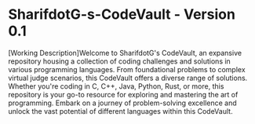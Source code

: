 # SharifdotG-s-CodeVault - Version 0.1
[Working Description]Welcome to SharifdotG's CodeVault, an expansive repository housing a collection of coding challenges and solutions in various programming languages. From foundational problems to complex virtual judge scenarios, this CodeVault offers a diverse range of solutions. Whether you're coding in C, C++, Java, Python, Rust, or more, this repository is your go-to resource for exploring and mastering the art of programming. Embark on a journey of problem-solving excellence and unlock the vast potential of different languages within this CodeVault.

